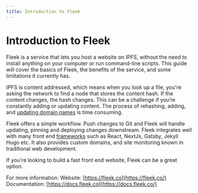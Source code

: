 ```yaml
---
title: Introduction to Fleek
---
```


# Introduction to Fleek

Fleek is a service that lets you host a website on IPFS, without the need to install anything on your computer or run command-line scripts. This guide will cover the basics of Fleek, the benefits of the service, and some limitations it currently has.

IPFS is content addressed, which means when you look up a file, you're asking the network to find a node that stores the content hash. If the content changes, the hash changes. This can be a challenge if you‘re constantly adding or updating content. The process of rehashing, adding, and [updating domain names](/how-to/websites-on-ipfs/link-a-domain/#dns) is time consuming.

Fleek offers a simple workflow. Push changes to Git and Fleek will handle updating, pinning and deploying changes downstream. Fleek integrates well with many front end [frameworks](https://docs.fleek.co/Sites/Frameworks) such as React, NextJs, Gatsby, Jekyll Hugo etc. It also provides custom domains, and site monitoring known in traditional web development.

If you're looking to build a fast front end website, Fleek can be a great option.

For more information:
Website: [https://fleek.co](https://fleek.co/)
Documentation: [https://docs.fleek.co](https://docs.fleek.co/)
